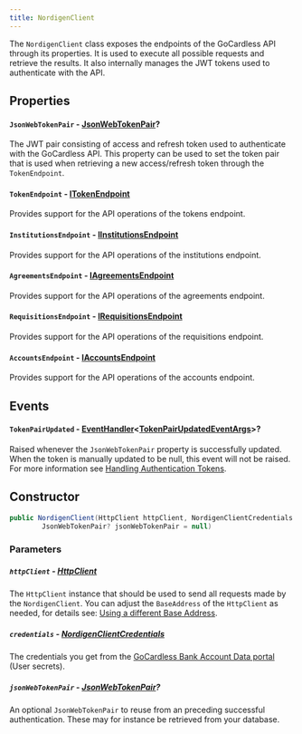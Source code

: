 ```yaml
---
title: NordigenClient
---
```


The `NordigenClient` class exposes the endpoints of the GoCardless API through its properties. It is used to execute all possible requests and retrieve the results. It also internally manages the JWT tokens used to authenticate with the API.

## Properties

#### `JsonWebTokenPair` - [JsonWebTokenPair](/docs/api-reference/json-web-tokens/json-web-token-pair)?

The JWT pair consisting of access and refresh token used to authenticate with the GoCardless API. This property can be used to set the token pair that is used when retrieving a new access/refresh token through the `TokenEndpoint`.

#### `TokenEndpoint` - [ITokenEndpoint](/docs/api-reference/endpoints/token-endpoint)

Provides support for the API operations of the tokens endpoint.

#### `InstitutionsEndpoint` - [IInstitutionsEndpoint](/docs/api-reference/endpoints/institutions-endpoint)

Provides support for the API operations of the institutions endpoint.

#### `AgreementsEndpoint` - [IAgreementsEndpoint](/docs/api-reference/endpoints/agreements-endpoint)

Provides support for the API operations of the agreements endpoint.

#### `RequisitionsEndpoint` - [IRequisitionsEndpoint](/docs/api-reference/endpoints/requisitions-endpoint)

Provides support for the API operations of the requisitions endpoint.

#### `AccountsEndpoint` - [IAccountsEndpoint](/docs/api-reference/endpoints/accounts-endpoint)

Provides support for the API operations of the accounts endpoint.

## Events

#### `TokenPairUpdated` - [EventHandler](https://learn.microsoft.com/en-us/dotnet/api/system.eventhandler)\<[TokenPairUpdatedEventArgs](/docs/api-reference/events/token-pair-updated-event-args)\>?

Raised whenever the `JsonWebTokenPair` property is successfully updated.
When the token is manually updated to be null, this event will not be raised.
For more information see [Handling Authentication Tokens](/docs/handling-authentication-tokens).

## Constructor

```csharp
public NordigenClient(HttpClient httpClient, NordigenClientCredentials credentials,
        JsonWebTokenPair? jsonWebTokenPair = null)
```

### Parameters

##### `httpClient` - [HttpClient](https://learn.microsoft.com/en-us/dotnet/api/system.net.http.httpclient)

The `HttpClient` instance that should be used to send all requests made by the `NordigenClient`. You can adjust the `BaseAddress` of the `HttpClient` as needed, for details see: [Using a different Base Address](/docs/using-a-different-base-address).

##### `credentials` - [NordigenClientCredentials](/docs/api-reference/nordigen-client-credentials)

The credentials you get from the [GoCardless Bank Account Data portal](https://bankaccountdata.gocardless.com/login/) (User secrets).

##### `jsonWebTokenPair` - [JsonWebTokenPair](/docs/api-reference/json-web-tokens/json-web-token-pair)?

An optional `JsonWebTokenPair` to reuse from an preceding successful authentication. These may for instance be retrieved from your database.
